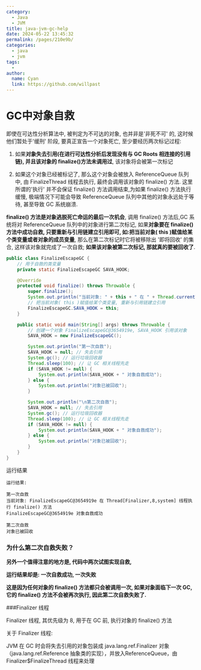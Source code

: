 ```yaml
---
category: 
  - Java
  - JVM
title: java-jvm-gc-help
date: 2024-05-22 13:45:32
permalink: /pages/210e9b/
categories: 
  - java
  - jvm
tags: 
  - 
author: 
  name: Cyan
  link: https://github.com/willpast
---
```


# GC中对象自救

即使在可达性分析算法中, 被判定为不可达的对象, 也并非是'非死不可' 的, 这时候他们暂处于'缓刑' 阶段, 要真正宣告一个对象死亡, 至少要经历两次标记过程: 



1. 如果**对象失去引用(在进行可达性分析后发现没有与 GC Roots 相连接的引用链), 并且该对象的 finalize()方法未调用过**, 该对象将会被第一次标记



2. 如果这个对象已经被标记了, 那么这个对象会被放入 ReferenceQueue 队列中, 由 FinalizeThread 线程去执行, 最终会调用该对象的 finalize() 方法. 这里所谓的'执行' 并不会保证 finalize() 方法调用结束,为如果 finalize() 方法执行缓慢, 极端情况下可能会导致 ReferenceQueue 队列中其他的对象永远处于等待, 甚至导致 GC 系统崩溃.

**finalize() 方法是对象逃脱死亡命运的最后一次机会**, 调用 finalize() 方法后,GC 系统将对 ReferenceQueue 队列中的对象进行第二次标记, 如果**对象要在 finalize() 方法中成功自救, 只要重新与引用链建立引用即可, 如:把当前对象( this )赋值给某个类变量或者对象的成员变量**, 那么在第二次标记时它将被移除出 '即将回收' 的集合, 这样该对象就完成了一次自救; **如果该对象被第二次标记, 那就真的要被回收了**.    



```java
public class FinalizeEscapeGC {
	// 用于自救的类变量
	private static FinalizeEscapeGC SAVA_HOOK;

	@Override
	protected void finalize() throws Throwable {
		super.finalize();
		System.out.println("当前对象: " + this + " 在 " + Thread.currentThread() + " 线程执行 finalize() 方法");
		// 把当前对象( this )赋值给某个类变量, 重新与引用链建立引用
		FinalizeEscapeGC.SAVA_HOOK = this;
	}

	public static void main(String[] args) throws Throwable {
		// 创建一个对象 FinalizeEscapeGC@3654919e, SAVA_HOOK 引用该对象
		SAVA_HOOK = new FinalizeEscapeGC();

		System.out.println("第一次自救");
		SAVA_HOOK = null; // 失去引用
		System.gc(); // 运行垃圾回收器
		Thread.sleep(100); // 让 GC 相关线程先走
		if (SAVA_HOOK != null) {
			System.out.println(SAVA_HOOK + " 对象自救成功");
		} else {
			System.out.println("对象已被回收");
		}

		System.out.println("\n第二次自救");
		SAVA_HOOK = null; // 失去引用
		System.gc(); // 运行垃圾回收器
		Thread.sleep(100); // 让 GC 相关线程先走
		if (SAVA_HOOK != null) {
			System.out.println(SAVA_HOOK + " 对象自救成功");
		} else {
			System.out.println("对象已被回收");
		}
	}
}
```

运行结果

```
运行结果:

第一次自救
当前对象: FinalizeEscapeGC@3654919e 在 Thread[Finalizer,8,system] 线程执行 finalize() 方法
FinalizeEscapeGC@3654919e 对象自救成功

第二次自救
对象已被回收
```

### 为什么第二次自救失败？

**另外一个值得注意的地方是, 代码中两次试图实现自救,**

**运行结果却是: 一次自救成功, 一次失败**

**这是因为任何对象的 finalize() 方法都只会被调用一次, 如果对象面临下一次 GC, 它的 finalize() 方法不会被再次执行, 因此第二次自救失败了.**



###Finalizer 线程

Finalizer 线程, 其优先级为 8, 用于在 GC 前, 执行对象的 finalize() 方法

关于 Finalizer 线程:

JVM 在 GC 时会将失去引用的对象包装成 java.lang.ref.Finalizer 对象（java.lang.ref.Reference 抽象类的实现），并放入ReferenceQueue，由 Finalizer$FinalizeThread 线程来处理

